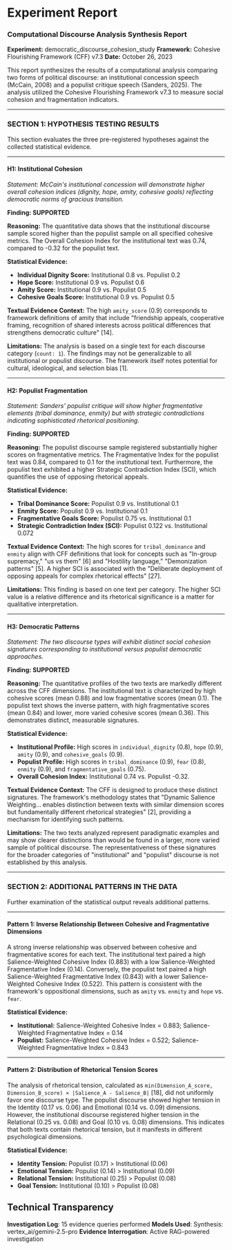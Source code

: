 # Experiment Report

### **Computational Discourse Analysis Synthesis Report**

**Experiment:** democratic_discourse_cohesion_study
**Framework:** Cohesive Flourishing Framework (CFF) v7.3
**Date:** October 26, 2023

This report synthesizes the results of a computational analysis comparing two forms of political discourse: an institutional concession speech (McCain, 2008) and a populist critique speech (Sanders, 2025). The analysis utilized the Cohesive Flourishing Framework v7.3 to measure social cohesion and fragmentation indicators.

---

### **SECTION 1: HYPOTHESIS TESTING RESULTS**

This section evaluates the three pre-registered hypotheses against the collected statistical evidence.

---

#### **H1: Institutional Cohesion**
*Statement: McCain's institutional concession will demonstrate higher overall cohesion indices (dignity, hope, amity, cohesive goals) reflecting democratic norms of gracious transition.*

**Finding: SUPPORTED**

**Reasoning:**
The quantitative data shows that the institutional discourse sample scored higher than the populist sample on all specified cohesive metrics. The Overall Cohesion Index for the institutional text was 0.74, compared to -0.32 for the populist text.

**Statistical Evidence:**
*   **Individual Dignity Score:** Institutional 0.8 vs. Populist 0.2
*   **Hope Score:** Institutional 0.9 vs. Populist 0.6
*   **Amity Score:** Institutional 0.9 vs. Populist 0.5
*   **Cohesive Goals Score:** Institutional 0.9 vs. Populist 0.5

**Textual Evidence Context:**
The high `amity_score` (0.9) corresponds to framework definitions of amity that include "friendship appeals, cooperative framing, recognition of shared interests across political differences that strengthens democratic culture" [14].

**Limitations:**
The analysis is based on a single text for each discourse category (`count: 1`). The findings may not be generalizable to all institutional or populist discourse. The framework itself notes potential for cultural, ideological, and selection bias [1].

---

#### **H2: Populist Fragmentation**
*Statement: Sanders' populist critique will show higher fragmentative elements (tribal dominance, enmity) but with strategic contradictions indicating sophisticated rhetorical positioning.*

**Finding: SUPPORTED**

**Reasoning:**
The populist discourse sample registered substantially higher scores on fragmentative metrics. The Fragmentative Index for the populist text was 0.84, compared to 0.1 for the institutional text. Furthermore, the populist text exhibited a higher Strategic Contradiction Index (SCI), which quantifies the use of opposing rhetorical appeals.

**Statistical Evidence:**
*   **Tribal Dominance Score:** Populist 0.9 vs. Institutional 0.1
*   **Enmity Score:** Populist 0.9 vs. Institutional 0.1
*   **Fragmentative Goals Score:** Populist 0.75 vs. Institutional 0.1
*   **Strategic Contradiction Index (SCI):** Populist 0.122 vs. Institutional 0.072

**Textual Evidence Context:**
The high scores for `tribal_dominance` and `enmity` align with CFF definitions that look for concepts such as "In-group supremacy," "us vs them" [6] and "Hostility language," "Demonization patterns" [5]. A higher SCI is associated with the "Deliberate deployment of opposing appeals for complex rhetorical effects" [27].

**Limitations:**
This finding is based on one text per category. The higher SCI value is a relative difference and its rhetorical significance is a matter for qualitative interpretation.

---

#### **H3: Democratic Patterns**


*Statement: The two discourse types will exhibit distinct social cohesion signatures corresponding to institutional versus populist democratic approaches.*

**Finding: SUPPORTED**

**Reasoning:**
The quantitative profiles of the two texts are markedly different across the CFF dimensions. The institutional text is characterized by high cohesive scores (mean 0.88) and low fragmentative scores (mean 0.1). The populist text shows the inverse pattern, with high fragmentative scores (mean 0.84) and lower, more varied cohesive scores (mean 0.36). This demonstrates distinct, measurable signatures.

**Statistical Evidence:**
*   **Institutional Profile:** High scores in `individual_dignity` (0.8), `hope` (0.9), `amity` (0.9), and `cohesive_goals` (0.9).
*   **Populist Profile:** High scores in `tribal_dominance` (0.9), `fear` (0.8), `enmity` (0.9), and `fragmentative_goals` (0.75).
*   **Overall Cohesion Index:** Institutional 0.74 vs. Populist -0.32.

**Textual Evidence Context:**
The CFF is designed to produce these distinct signatures. The framework's methodology states that "Dynamic Salience Weighting... enables distinction between texts with similar dimension scores but fundamentally different rhetorical strategies" [2], providing a mechanism for identifying such patterns.

**Limitations:**
The two texts analyzed represent paradigmatic examples and may show clearer distinctions than would be found in a larger, more varied sample of political discourse. The representativeness of these signatures for the broader categories of "institutional" and "populist" discourse is not established by this analysis.

---

### **SECTION 2: ADDITIONAL PATTERNS IN THE DATA**

Further examination of the statistical output reveals additional patterns.

---

#### **Pattern 1: Inverse Relationship Between Cohesive and Fragmentative Dimensions**

A strong inverse relationship was observed between cohesive and fragmentative scores for each text. The institutional text paired a high Salience-Weighted Cohesive Index (0.883) with a low Salience-Weighted Fragmentative Index (0.14). Conversely, the populist text paired a high Salience-Weighted Fragmentative Index (0.843) with a lower Salience-Weighted Cohesive Index (0.522). This pattern is consistent with the framework's oppositional dimensions, such as `amity` vs. `enmity` and `hope` vs. `fear`.

**Statistical Evidence:**
*   **Institutional:** Salience-Weighted Cohesive Index = 0.883; Salience-Weighted Fragmentative Index = 0.14
*   **Populist:** Salience-Weighted Cohesive Index = 0.522; Salience-Weighted Fragmentative Index = 0.843

---

#### **Pattern 2: Distribution of Rhetorical Tension Scores**

The analysis of rhetorical tension, calculated as `min(Dimension_A_score, Dimension_B_score) × |Salience_A - Salience_B|` [18], did not uniformly favor one discourse type. The populist discourse showed higher tension in the Identity (0.17 vs. 0.06) and Emotional (0.14 vs. 0.09) dimensions. However, the institutional discourse registered higher tension in the Relational (0.25 vs. 0.08) and Goal (0.10 vs. 0.08) dimensions. This indicates that both texts contain rhetorical tension, but it manifests in different psychological dimensions.

**Statistical Evidence:**
*   **Identity Tension:** Populist (0.17) > Institutional (0.06)
*   **Emotional Tension:** Populist (0.14) > Institutional (0.09)
*   **Relational Tension:** Institutional (0.25) > Populist (0.08)
*   **Goal Tension:** Institutional (0.10) > Populist (0.08)

## Technical Transparency
**Investigation Log**: 15 evidence queries performed
**Models Used**: Synthesis: vertex_ai/gemini-2.5-pro
**Evidence Interrogation**: Active RAG-powered investigation

